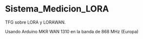 # Sistema_Medicion_LORA
TFG sobre LORA y LORAWAN.

Usando Arduino MKR WAN 1310 en la banda de 868 MHz (Europa)
